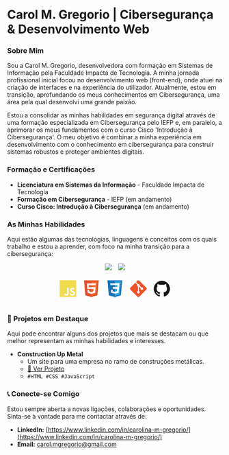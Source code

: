 # Carol M. Gregorio | Cibersegurança & Desenvolvimento Web

### Sobre Mim

Sou a Carol M. Gregorio, desenvolvedora com formação em Sistemas de Informação pela Faculdade Impacta de Tecnologia. A minha jornada profissional inicial focou no desenvolvimento web (front-end), onde atuei na criação de interfaces e na experiência do utilizador. Atualmente, estou em transição, aprofundando os meus conhecimentos em Cibersegurança, uma área pela qual desenvolvi uma grande paixão.

Estou a consolidar as minhas habilidades em segurança digital através de uma formação especializada em Cibersegurança pelo IEFP e, em paralelo, a aprimorar os meus fundamentos com o curso Cisco 'Introdução à Cibersegurança'. O meu objetivo é combinar a minha experiência em desenvolvimento com o conhecimento em cibersegurança para construir sistemas robustos e proteger ambientes digitais.

### Formação e Certificações

* **Licenciatura em Sistemas da Informação** - Faculdade Impacta de Tecnologia
* **Formação em Cibersegurança** - IEFP (em andamento)
* **Curso Cisco: Introdução à Cibersegurança**  (em andamento)

### As Minhas Habilidades

Aqui estão algumas das tecnologias, linguagens e conceitos com os quais trabalho e estou a aprender, com foco na minha transição para a cibersegurança:

 <div style="display: flex; flex-wrap: wrap; gap: 15px; justify-content: center; align-items: center;">
  <a href="https://github.com/Carol-M-Gregorio">
    <img height="180em" src="https://github-readme-stats.vercel.app/api?username=Carol-M-Gregorio&show_icons=true&theme=tokyonight&include_all_commits=true&count_private=true"/>
  </a>
  <a href="https://github.com/Carol-M-Gregorio">
    <img height="180em" src="https://github-readme-stats.vercel.app/api/top-langs/?username=Carol-M-Gregorio&layout=compact&langs_count=6&theme=tokyonight"/>
  </a>
</div>

<div style="display: flex; flex-wrap: wrap; gap: 15px; justify-content: center; align-items: center; margin-top: 20px;">
  <img align="center" alt="JavaScript" height="40" width="40" src="https://raw.githubusercontent.com/devicons/devicon/master/icons/javascript/javascript-plain.svg" title="JavaScript">
  <img align="center" alt="HTML5" height="40" width="40" src="https://raw.githubusercontent.com/devicons/devicon/master/icons/html5/html5-original.svg" title="HTML5">
  <img align="center" alt="CSS3" height="40" width="40" src="https://raw.githubusercontent.com/devicons/devicon/master/icons/css3/css3-original.svg" title="CSS3">
  
 
  <img align="center" alt="Git" height="40" width="40" src="https://raw.githubusercontent.com/devicons/devicon/master/icons/git/git-original.svg" title="Git">
  <img align="center" alt="GitHub" height="40" width="40" src="https://raw.githubusercontent.com/devicons/devicon/master/icons/github/github-original.svg" title="GitHub">
</div>
 
<br>

### 🧪 Projetos em Destaque

Aqui pode encontrar alguns dos projetos que mais se destacam ou que melhor representam as minhas habilidades e interesses.

* **Construction Up Metal**
    * Um site para uma empresa no ramo de construções metálicas.
    * [🔗 Ver Projeto](https://github.com/Carol-M-Gregorio/ConstructionUpMetal)
    * `#HTML #CSS #JavaScript`

 
      

### 📞 Conecte-se Comigo

Estou sempre aberta a novas ligações, colaborações e oportunidades. Sinta-se à vontade para me contactar através de:

* **LinkedIn:** [https://www.linkedin.com/in/carolina-m-gregorio/](https://www.linkedin.com/in/carolina-m-gregorio/)
* **Email:** [carol.mgregorio@gmail.com](mailto:carol.mgregorio@gmail.com)



 

